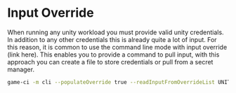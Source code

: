 # Input Override
When running any unity workload you must provide valid unity credentials. In addition to any other credentials this is already quite a lot of input. For this reason, it is common to use the command line mode with input override (link here). This enables you to provide a command to pull input, with this approach you can create a file to store credentials or pull from a secret manager.

```bash
game-ci -m cli --populateOverride true --readInputFromOverrideList UNITY_EMAIL,UNITY_SERIAL,UNITY_PASSWORD --readInputOverrideCommand="gcloud secrets versions access 1 --secret=\"{0}\""
```
